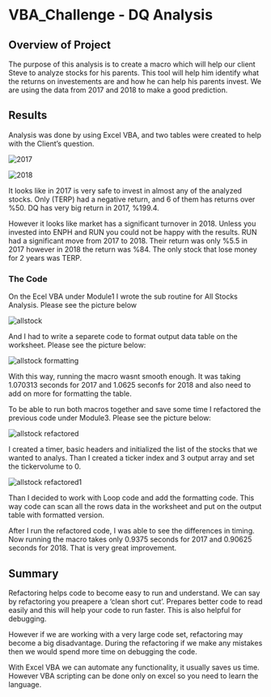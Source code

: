 # VBA_Challenge - DQ Analysis

## Overview of Project

The purpose of this analysis is to create a macro which will help our client Steve to analyze stocks for his parents. This tool will help him identify what the returns on investements are and how he can help his parents invest. We are using the data from 2017 and 2018 to make a good prediction.

## Results

Analysis was done by using Excel VBA, and two tables were created to help with the Client’s question.

![2017](https://user-images.githubusercontent.com/104239978/183552485-397f9005-54b6-4682-9984-cb567429f921.png)

![2018](https://user-images.githubusercontent.com/104239978/183552498-14b5a0bf-57da-4068-813f-772280e8347e.png)

It looks like in 2017 is very safe to invest in almost any of the analyzed stocks. Only  (TERP) had a negative return, and 6 of them has returns over %50. DQ has very big return in 2017, %199.4. 

However it looks like market has a significant turnover in 2018. Unless you invested into ENPH and RUN you could not be happy with the results. RUN had a significant move from 2017 to 2018. Their return was only %5.5 in 2017 however in 2018 the return was %84. The only stock that lose money for 2 years was TERP.

### The Code

On the Ecel VBA under Module1 I wrote the sub routine for All Stocks Analysis. Please see the picture below 

![allstock](https://user-images.githubusercontent.com/104239978/183552584-9f47c78f-a4f6-4305-9289-b4fe167ae719.png)

And I had to write a separete code to format output data table on the worksheet. Please see the picture below:

![allstock formatting](https://user-images.githubusercontent.com/104239978/183552629-b3b93933-e790-462f-b4ce-82dd74725830.png)

With this way, running the macro wasnt smooth enough. It was taking 1.070313 seconds for 2017 and 1.0625 seconfs for 2018 and also need to add on more for formatting the table.

To be able to run both macros together and save some time I refactored the previous code under Module3. Please see the picture below:

![allstock refactored](https://user-images.githubusercontent.com/104239978/183552666-a72ff350-9d7b-4e31-be9b-f73e6e3ea07d.png)

I created a timer, basic headers and initialized the list of the stocks that we wanted to analys. Than I created a ticker index and 3 output array and set the tickervolume to 0.

![allstock refactored1](https://user-images.githubusercontent.com/104239978/183552707-98519c89-b6a4-4c27-a8c5-0d005773e013.png)

Than I decided to work with Loop code and add the formatting code. This way code can scan all the rows data in the worksheet and put on the output table with formatted version.

After I run the refactored code, I was able to see the differences in timing. Now running the macro takes only 0.9375 seconds for 2017 and 0.90625 seconds for 2018. That is very great improvement.

## Summary

Refactoring helps code to become easy to run and understand. We can say by refactoring you preapere a ‘clean short cut’. Prepares better code to read easily and this will help your code to run faster. This is also helpful for debugging.

However if we are working with a very large code set, refactoring may become a big disadvantage. During the refactoring if we make any mistakes then we would spend more time on debugging the code.

With Excel VBA we can automate any functionality, it usually saves us time. However VBA scripting can be done only on excel so you need to learn the language.

